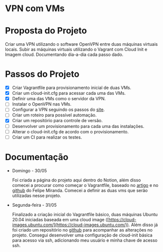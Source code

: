 # VPN com VMs

# Proposta do Projeto

Criar uma VPN utilizando o software OpenVPN entre duas máquinas virtuais locais. Subir as máquinas virtuais utilizando o Vagrant com Cloud Init e Imagem cloud. Documentando dia-a-dia cada passo dado.

# Passos do Projeto

- [x]  Criar Vagrantfile para provisionamento inicial de duas VMs.
- [x]  Criar um cloud-init.cfg para acessar cada uma das VMs.
- [x]  Definir uma das VMs como o servidor da VPN.
- [ ]  Instalar o OpenVPN nas VMs.
- [ ]  Configurar a VPN seguindo os passos do [site](https://openvpn.net/community/).
- [ ]  Criar um roteiro para possível automação.
- [x]  Criar um repositório para controle de versão.
- [ ]  Desenvolver um provisionamento para cada uma das instalações.
- [ ]  Alterar o cloud-init.cfg de acordo com o provisionamento.
- [ ]  Criar um CI para realizar os testes.

# Documentação

- Domingo - 30/05

    Foi criada a página do projeto aqui dentro do Notion, além disso comecei a procurar como começar o Vagrantfile, baseado no [artigo](https://www.linkedin.com/pulse/se-preparando-para-o-kubernetes-122-felipe-miranda/) e no [github](https://github.com/FelipeMiranda/vagrant-kubernetes/blob/main/Vagrantfile) do Felipe Miranda. Comecei a definir as duas vms que serão utilizadas nesse projeto.

- Segunda-feira - 31/05

    Finalizado a criação inicial do Vagrantfile básico, duas máquinas Ubuntu 20.04 iniciadas baseada em uma cloud image ([https://cloud-images.ubuntu.com/](https://cloud-images.ubuntu.com/)). Além disso já foi criado um repositório no [github](https://github.com/rafaprata/vagrant-vpn) para acompanhar as alterações no projeto. Consegui desenvolver uma configuração de cloud-init básica para acesso via ssh, adicionando meu usuário e minha chave de acesso ssh.